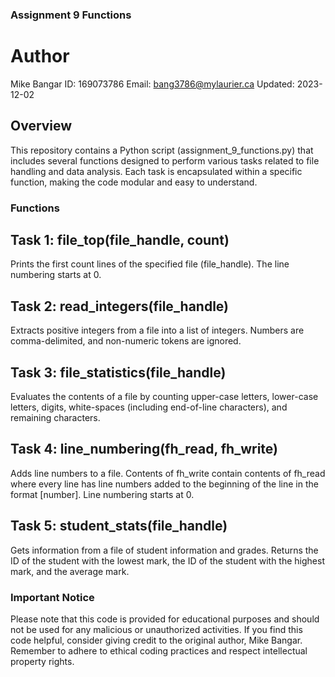 ### Assignment 9 Functions
# Author
Mike Bangar
ID: 169073786
Email: bang3786@mylaurier.ca
Updated: 2023-12-02

## Overview
This repository contains a Python script (assignment_9_functions.py) that includes several functions designed to perform various tasks related to file handling and data analysis. Each task is encapsulated within a specific function, making the code modular and easy to understand.

### Functions
## Task 1: file_top(file_handle, count)
Prints the first count lines of the specified file (file_handle). The line numbering starts at 0.

## Task 2: read_integers(file_handle)
Extracts positive integers from a file into a list of integers. Numbers are comma-delimited, and non-numeric tokens are ignored.

## Task 3: file_statistics(file_handle)
Evaluates the contents of a file by counting upper-case letters, lower-case letters, digits, white-spaces (including end-of-line characters), and remaining characters.

## Task 4: line_numbering(fh_read, fh_write)
Adds line numbers to a file. Contents of fh_write contain contents of fh_read where every line has line numbers added to the beginning of the line in the format [number]. Line numbering starts at 0.

## Task 5: student_stats(file_handle)
Gets information from a file of student information and grades. Returns the ID of the student with the lowest mark, the ID of the student with the highest mark, and the average mark.

### Important Notice
Please note that this code is provided for educational purposes and should not be used for any malicious or unauthorized activities. If you find this code helpful, consider giving credit to the original author, Mike Bangar. Remember to adhere to ethical coding practices and respect intellectual property rights.
